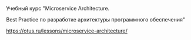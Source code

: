 Учебный курс
"Microservice Architecture.

Best Practice по разработке архитектуры программного обеспечения"

https://otus.ru/lessons/microservice-architecture/
